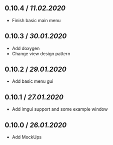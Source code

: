 ## 0.10.4 / *11.02.2020*
- Finish basic main menu
## 0.10.3 / *30.01.2020*
- Add doxygen
- Change view design pattern
## 0.10.2 / *29.01.2020*
- Add basic menu gui
## 0.10.1 / *27.01.2020*
- Add imgui support and some example window
## 0.10.0 / *26.01.2020*
- Add MockUps